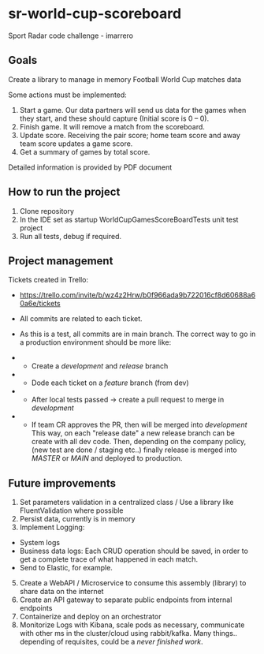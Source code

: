 # sr-world-cup-scoreboard
Sport Radar code challenge - imarrero

## Goals

Create a library to manage in memory Football World Cup matches data

Some actions must be implemented:
1. Start a game. Our data partners will send us data for the games when they start, and these should capture (Initial score is 0 – 0).
2. Finish game. It will remove a match from the scoreboard.
3. Update score. Receiving the pair score; home team score and away team score updates a game score.
4. Get a summary of games by total score. 

Detailed information is provided by PDF document

## How to run the project
1. Clone repository
2. In the IDE set as startup WorldCupGamesScoreBoardTests unit test project
3. Run all tests, debug if required.

## Project management

Tickets created in Trello:
* https://trello.com/invite/b/wz4z2Hrw/b0f966ada9b722016cf8d60688a60a6e/tickets

* All commits are related to each ticket.

* As this is a test, all commits are in main branch. The correct way to go in a production environment should be more like:
* * Create a *development* and *release* branch
* * Dode each ticket on a *feature* branch (from dev)
* * After local tests passed -> create a pull request to merge in *development*
* * If team CR approves the PR, then will be merged into *development*
This way, on each "release date" a new release branch can be create with all dev code. Then, depending on the company policy, (new test are done / staging etc..) finally release is merged into *MASTER* or *MAIN* and deployed to production.

## Future improvements

1. Set parameters validation in a centralized class / Use a library like FluentValidation where possible
3. Persist data, currently is in memory
4. Implement Logging:
 - System logs 
 - Business data logs: Each CRUD operation should be saved, in order to get a complete trace of what happened in each match. 
 - Send to Elastic, for example.
5. Create a WebAPI / Microservice to consume this assembly (library) to share data on the internet
6. Create an API gateway to separate public endpoints from internal endpoints
7. Containerize and deploy on an orchestrator
8. Monitorize Logs with Kibana, scale pods as necessary, communicate with other ms in the cluster/cloud using rabbit/kafka.
Many things.. depending of requisites, could be a *never finished work*.

